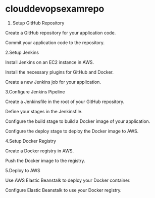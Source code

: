 # clouddevopsexamrepo

1. Setup GitHub Repository

  Create a GitHub repository for your application code.  
  
  Commit your application code to the repository.  
  
2.Setup Jenkins  

  Install Jenkins on an EC2 instance in AWS.
  
  Install the necessary plugins for GitHub and Docker.
  
  Create a new Jenkins job for your application.
  
 3.Configure Jenkins Pipeline
 
  Create a Jenkinsfile in the root of your GitHub repository.
  
  Define your stages in the Jenkinsfile.
  
  Configure the build stage to build a Docker image of your application.
  
  Configure the deploy stage to deploy the Docker image to AWS.
  
4.Setup Docker Registry

  Create a Docker registry in AWS.
  
  Push the Docker image to the registry.
  
5.Deploy to AWS

  Use AWS Elastic Beanstalk to deploy your Docker container.
  
  Configure Elastic Beanstalk to use your Docker registry.

